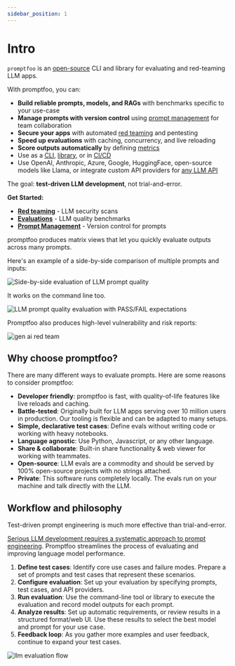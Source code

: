 ```yaml
---
sidebar_position: 1
---
```


# Intro

`promptfoo` is an [open-source](https://github.com/promptfoo/promptfoo) CLI and library for evaluating and red-teaming LLM apps.

With promptfoo, you can:

- **Build reliable prompts, models, and RAGs** with benchmarks specific to your use-case
- **Manage prompts with version control** using [prompt management](/docs/prompts/management) for team collaboration
- **Secure your apps** with automated [red teaming](/docs/red-team) and pentesting
- **Speed up evaluations** with caching, concurrency, and live reloading
- **Score outputs automatically** by defining [metrics](/docs/configuration/expected-outputs)
- Use as a [CLI](/docs/usage/command-line), [library](/docs/usage/node-package), or in [CI/CD](/docs/integrations/github-action)
- Use OpenAI, Anthropic, Azure, Google, HuggingFace, open-source models like Llama, or integrate custom API providers for [any LLM API](/docs/providers)

The goal: **test-driven LLM development**, not trial-and-error.

<div style={{ border: '1px solid #90EE90', borderRadius: '4px', padding: '1rem', paddingTop: '2rem', backgroundColor: '#F0FFF0', marginBottom: '1rem', color: '#000000' }}>

**Get Started:**

- [**Red teaming**](/docs/red-team/quickstart) - LLM security scans
- [**Evaluations**](/docs/getting-started) - LLM quality benchmarks
- [**Prompt Management**](/docs/prompts/management) - Version control for prompts

</div>

promptfoo produces matrix views that let you quickly evaluate outputs across many prompts.

Here's an example of a side-by-side comparison of multiple prompts and inputs:

![Side-by-side evaluation of LLM prompt quality](https://github.com/promptfoo/promptfoo/assets/310310/ce5a7817-da82-4484-b26d-32474f1cabc5)

It works on the command line too.

![LLM prompt quality evaluation with PASS/FAIL expectations](https://user-images.githubusercontent.com/310310/236690475-b05205e8-483e-4a6d-bb84-41c2b06a1247.png)

Promptfoo also produces high-level vulnerability and risk reports:

![gen ai red team](/img/riskreport-1@2x.png)

## Why choose promptfoo?

There are many different ways to evaluate prompts. Here are some reasons to consider promptfoo:

- **Developer friendly**: promptfoo is fast, with quality-of-life features like live reloads and caching.
- **Battle-tested**: Originally built for LLM apps serving over 10 million users in production. Our tooling is flexible and can be adapted to many setups.
- **Simple, declarative test cases**: Define evals without writing code or working with heavy notebooks.
- **Language agnostic**: Use Python, Javascript, or any other language.
- **Share & collaborate**: Built-in share functionality & web viewer for working with teammates.
- **Open-source**: LLM evals are a commodity and should be served by 100% open-source projects with no strings attached.
- **Private**: This software runs completely locally. The evals run on your machine and talk directly with the LLM.

## Workflow and philosophy

Test-driven prompt engineering is much more effective than trial-and-error.

[Serious LLM development requires a systematic approach to prompt engineering](https://www.ianww.com/blog/2023/05/21/prompt-engineering-framework). Promptfoo streamlines the process of evaluating and improving language model performance.

1. **Define test cases**: Identify core use cases and failure modes. Prepare a set of prompts and test cases that represent these scenarios.
2. **Configure evaluation**: Set up your evaluation by specifying prompts, test cases, and API providers.
3. **Run evaluation**: Use the command-line tool or library to execute the evaluation and record model outputs for each prompt.
4. **Analyze results**: Set up automatic requirements, or review results in a structured format/web UI. Use these results to select the best model and prompt for your use case.
5. **Feedback loop**: As you gather more examples and user feedback, continue to expand your test cases.

![llm evaluation flow](/img/llm-evaluation-flow.svg)
